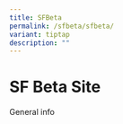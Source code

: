 ```yaml
---
title: SFBeta
permalink: /sfbeta/sfbeta/
variant: tiptap
description: ""
---
```

<h1>SF Beta Site</h1><p>General info</p><p></p>